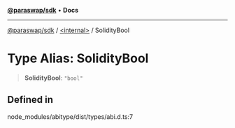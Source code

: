[**@paraswap/sdk**](../../README.md) • **Docs**

***

[@paraswap/sdk](../../globals.md) / [\<internal\>](../README.md) / SolidityBool

# Type Alias: SolidityBool

> **SolidityBool**: `"bool"`

## Defined in

node\_modules/abitype/dist/types/abi.d.ts:7
